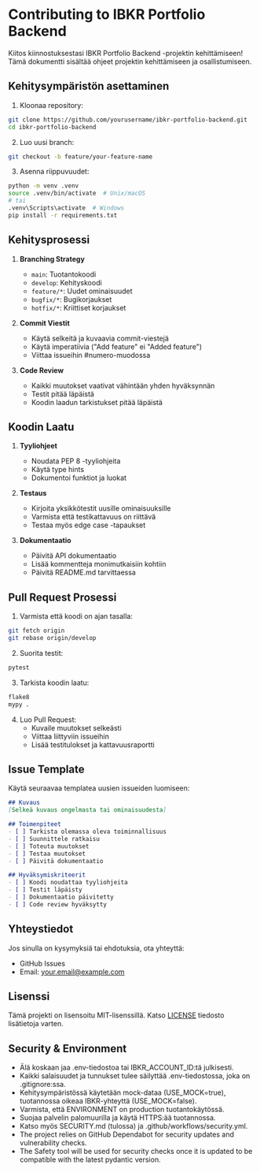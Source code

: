 # Contributing to IBKR Portfolio Backend

Kiitos kiinnostuksestasi IBKR Portfolio Backend -projektin kehittämiseen! Tämä dokumentti sisältää ohjeet projektin kehittämiseen ja osallistumiseen.

## Kehitysympäristön asettaminen

1. Kloonaa repository:
```bash
git clone https://github.com/yourusername/ibkr-portfolio-backend.git
cd ibkr-portfolio-backend
```

2. Luo uusi branch:
```bash
git checkout -b feature/your-feature-name
```

3. Asenna riippuvuudet:
```bash
python -m venv .venv
source .venv/bin/activate  # Unix/macOS
# tai
.venv\Scripts\activate  # Windows
pip install -r requirements.txt
```

## Kehitysprosessi

1. **Branching Strategy**
   - `main`: Tuotantokoodi
   - `develop`: Kehityskoodi
   - `feature/*`: Uudet ominaisuudet
   - `bugfix/*`: Bugikorjaukset
   - `hotfix/*`: Kriittiset korjaukset

2. **Commit Viestit**
   - Käytä selkeitä ja kuvaavia commit-viestejä
   - Käytä imperatiivia ("Add feature" ei "Added feature")
   - Viittaa issueihin #numero-muodossa

3. **Code Review**
   - Kaikki muutokset vaativat vähintään yhden hyväksynnän
   - Testit pitää läpäistä
   - Koodin laadun tarkistukset pitää läpäistä

## Koodin Laatu

1. **Tyyliohjeet**
   - Noudata PEP 8 -tyyliohjeita
   - Käytä type hints
   - Dokumentoi funktiot ja luokat

2. **Testaus**
   - Kirjoita yksikkötestit uusille ominaisuuksille
   - Varmista että testikattavuus on riittävä
   - Testaa myös edge case -tapaukset

3. **Dokumentaatio**
   - Päivitä API dokumentaatio
   - Lisää kommentteja monimutkaisiin kohtiin
   - Päivitä README.md tarvittaessa

## Pull Request Prosessi

1. Varmista että koodi on ajan tasalla:
```bash
git fetch origin
git rebase origin/develop
```

2. Suorita testit:
```bash
pytest
```

3. Tarkista koodin laatu:
```bash
flake8
mypy .
```

4. Luo Pull Request:
   - Kuvaile muutokset selkeästi
   - Viittaa liittyviin issueihin
   - Lisää testitulokset ja kattavuusraportti

## Issue Template

Käytä seuraavaa templatea uusien issueiden luomiseen:

```markdown
## Kuvaus
[Selkeä kuvaus ongelmasta tai ominaisuudesta]

## Toimenpiteet
- [ ] Tarkista olemassa oleva toiminnallisuus
- [ ] Suunnittele ratkaisu
- [ ] Toteuta muutokset
- [ ] Testaa muutokset
- [ ] Päivitä dokumentaatio

## Hyväksymiskriteerit
- [ ] Koodi noudattaa tyyliohjeita
- [ ] Testit läpäisty
- [ ] Dokumentaatio päivitetty
- [ ] Code review hyväksytty
```

## Yhteystiedot

Jos sinulla on kysymyksiä tai ehdotuksia, ota yhteyttä:
- GitHub Issues
- Email: your.email@example.com

## Lisenssi

Tämä projekti on lisensoitu MIT-lisenssillä. Katso [LICENSE](LICENSE) tiedosto lisätietoja varten.

## Security & Environment

- Älä koskaan jaa .env-tiedostoa tai IBKR_ACCOUNT_ID:tä julkisesti.
- Kaikki salaisuudet ja tunnukset tulee säilyttää .env-tiedostossa, joka on .gitignore:ssa.
- Kehitysympäristössä käytetään mock-dataa (USE_MOCK=true), tuotannossa oikeaa IBKR-yhteyttä (USE_MOCK=false).
- Varmista, että ENVIRONMENT on production tuotantokäytössä.
- Suojaa palvelin palomuurilla ja käytä HTTPS:ää tuotannossa.
- Katso myös SECURITY.md (tulossa) ja .github/workflows/security.yml.
- The project relies on GitHub Dependabot for security updates and vulnerability checks.
- The Safety tool will be used for security checks once it is updated to be compatible with the latest pydantic version. 